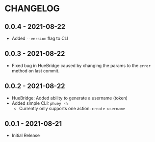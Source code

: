 # CHANGELOG

## 0.0.4 - 2021-08-22
* Added `--version` flag to CLI

## 0.0.3 - 2021-08-22
* Fixed bug in HueBridge caused by changing the params to the `error` method
  on last commit.

## 0.0.2 - 2021-08-22
* HueBridge: Added ability to generate a username (token)
* Added simple CLI: `phuey -h`
  - Currently only supports one action: `create-username`

## 0.0.1 - 2021-08-21
* Initial Release
